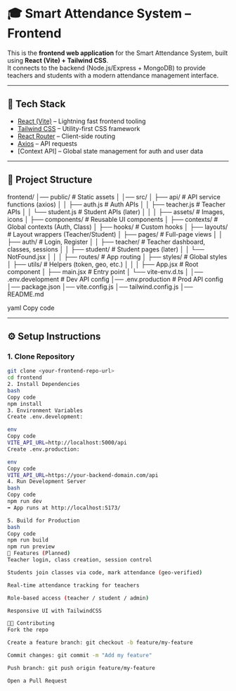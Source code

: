 # 🎓 Smart Attendance System – Frontend

This is the **frontend web application** for the Smart Attendance System, built using **React (Vite) + Tailwind CSS**.  
It connects to the backend (Node.js/Express + MongoDB) to provide teachers and students with a modern attendance management interface.

---

## 🚀 Tech Stack
- [React (Vite)](https://vite.dev/) – Lightning fast frontend tooling
- [Tailwind CSS](https://tailwindcss.com/) – Utility-first CSS framework
- [React Router](https://reactrouter.com/) – Client-side routing
- [Axios](https://axios-http.com/) – API requests
- [Context API] – Global state management for auth and user data

---

## 📂 Project Structure
frontend/
│── public/ # Static assets
│
│── src/
│ ├── api/ # API service functions (axios)
│ │ ├── auth.js # Auth APIs
│ │ ├── teacher.js # Teacher APIs
│ │ └── student.js # Student APIs (later)
│ │
│ ├── assets/ # Images, icons
│ ├── components/ # Reusable UI components
│ ├── contexts/ # Global contexts (Auth, Class)
│ ├── hooks/ # Custom hooks
│ ├── layouts/ # Layout wrappers (Teacher/Student)
│ ├── pages/ # Full-page views
│ │ ├── auth/ # Login, Register
│ │ ├── teacher/ # Teacher dashboard, classes, sessions
│ │ ├── student/ # Student pages (later)
│ │ └── NotFound.jsx
│ │
│ ├── routes/ # App routing
│ ├── styles/ # Global styles
│ ├── utils/ # Helpers (token, geo, etc.)
│ │
│ ├── App.jsx # Root component
│ ├── main.jsx # Entry point
│ └── vite-env.d.ts
│
│── .env.development # Dev API config
│── .env.production # Prod API config
│── package.json
│── vite.config.js
│── tailwind.config.js
│── README.md

yaml
Copy code

---

## ⚙️ Setup Instructions

### 1. Clone Repository
```bash
git clone <your-frontend-repo-url>
cd frontend
2. Install Dependencies
bash
Copy code
npm install
3. Environment Variables
Create .env.development:

env
Copy code
VITE_API_URL=http://localhost:5000/api
Create .env.production:

env
Copy code
VITE_API_URL=https://your-backend-domain.com/api
4. Run Development Server
bash
Copy code
npm run dev
➡️ App runs at http://localhost:5173/

5. Build for Production
bash
Copy code
npm run build
npm run preview
🔑 Features (Planned)
Teacher login, class creation, session control

Students join classes via code, mark attendance (geo-verified)

Real-time attendance tracking for teachers

Role-based access (teacher / student / admin)

Responsive UI with TailwindCSS

👨‍💻 Contributing
Fork the repo

Create a feature branch: git checkout -b feature/my-feature

Commit changes: git commit -m "Add my feature"

Push branch: git push origin feature/my-feature

Open a Pull Request